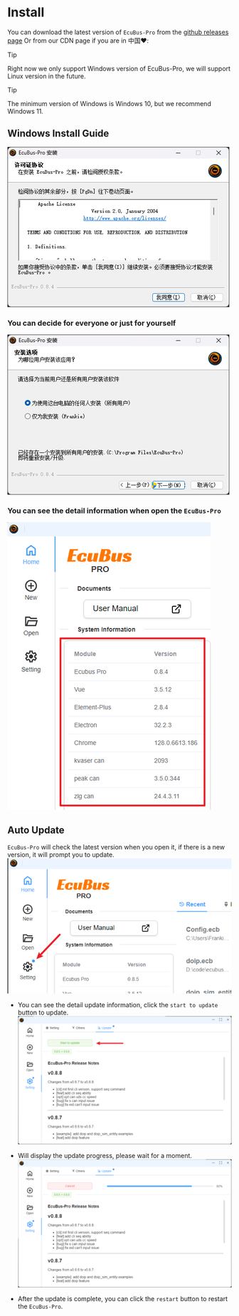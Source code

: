 # Install

You can download the latest version of `EcuBus-Pro` from the [github releases page](https://github.com/ecubus/EcuBus-Pro/releases)
Or from our CDN page if you are in 中国❤️:<CustomComponent/>

> [!TIP]
> Right now we only support Windows version of EcuBus-Pro, we will support Linux version in the future.

> [!TIP]
> The minimum version of Windows is Windows 10, but we recommend Windows 11.

## Windows Install Guide

![alt text](image.png)

### You can decide for everyone or just for yourself

![alt text](image-1.png)

### You can see the detail information when open the `EcuBus-Pro`

![alt text](image-2.png)

## Auto Update

`EcuBus-Pro` will check the latest version when you open it, if there is a new version, it will prompt you to update.
![alt text](update1.png)

- You can see the detail update information, click the `start to update` button to update.
  ![alt text](update2.png)

- Will display the update progress, please wait for a moment.
  ![alt text](update3.png)

- After the update is complete, you can click the `restart` button to restart the `EcuBus-Pro`.

<script setup>
import CustomComponent from './download.vue'
</script>
